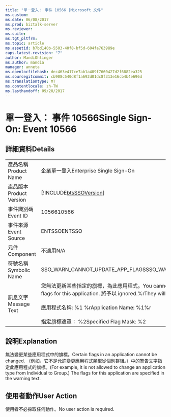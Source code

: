 ```yaml
---
title: "單一登入： 事件 10566 |Microsoft 文件"
ms.custom: 
ms.date: 06/08/2017
ms.prod: biztalk-server
ms.reviewer: 
ms.suite: 
ms.tgt_pltfrm: 
ms.topic: article
ms.assetid: b7bd140b-5503-40f8-bf5d-604fa763989e
caps.latest.revision: "7"
author: MandiOhlinger
ms.author: mandia
manager: anneta
ms.openlocfilehash: dec463e417ce7ab1a409f7660427d2f6882ea325
ms.sourcegitcommit: cb908c540d8f1a692d01dc8f313e16cb4b4e696d
ms.translationtype: MT
ms.contentlocale: zh-TW
ms.lasthandoff: 09/20/2017
---
```

# <a name="single-sign-on-event-10566"></a><span data-ttu-id="eb1c3-102">單一登入： 事件 10566</span><span class="sxs-lookup"><span data-stu-id="eb1c3-102">Single Sign-On: Event 10566</span></span>
## <a name="details"></a><span data-ttu-id="eb1c3-103">詳細資料</span><span class="sxs-lookup"><span data-stu-id="eb1c3-103">Details</span></span>  
  
|||  
|-|-|  
|<span data-ttu-id="eb1c3-104">產品名稱</span><span class="sxs-lookup"><span data-stu-id="eb1c3-104">Product Name</span></span>|<span data-ttu-id="eb1c3-105">企業單一登入</span><span class="sxs-lookup"><span data-stu-id="eb1c3-105">Enterprise Single Sign-On</span></span>|  
|<span data-ttu-id="eb1c3-106">產品版本</span><span class="sxs-lookup"><span data-stu-id="eb1c3-106">Product Version</span></span>|[!INCLUDE[btsSSOVersion](../includes/btsssoversion-md.md)]|  
|<span data-ttu-id="eb1c3-107">事件識別碼</span><span class="sxs-lookup"><span data-stu-id="eb1c3-107">Event ID</span></span>|<span data-ttu-id="eb1c3-108">10566</span><span class="sxs-lookup"><span data-stu-id="eb1c3-108">10566</span></span>|  
|<span data-ttu-id="eb1c3-109">事件來源</span><span class="sxs-lookup"><span data-stu-id="eb1c3-109">Event Source</span></span>|<span data-ttu-id="eb1c3-110">ENTSSO</span><span class="sxs-lookup"><span data-stu-id="eb1c3-110">ENTSSO</span></span>|  
|<span data-ttu-id="eb1c3-111">元件</span><span class="sxs-lookup"><span data-stu-id="eb1c3-111">Component</span></span>|<span data-ttu-id="eb1c3-112">不適用</span><span class="sxs-lookup"><span data-stu-id="eb1c3-112">N/A</span></span>|  
|<span data-ttu-id="eb1c3-113">符號名稱</span><span class="sxs-lookup"><span data-stu-id="eb1c3-113">Symbolic Name</span></span>|<span data-ttu-id="eb1c3-114">SSO_WARN_CANNOT_UPDATE_APP_FLAGS</span><span class="sxs-lookup"><span data-stu-id="eb1c3-114">SSO_WARN_CANNOT_UPDATE_APP_FLAGS</span></span>|  
|<span data-ttu-id="eb1c3-115">訊息文字</span><span class="sxs-lookup"><span data-stu-id="eb1c3-115">Message Text</span></span>|<span data-ttu-id="eb1c3-116">您無法更新某些指定的旗標，為此應用程式。</span><span class="sxs-lookup"><span data-stu-id="eb1c3-116">You cannot update some of the specified flags for this application.</span></span> <span data-ttu-id="eb1c3-117">將予以 ignored.%r</span><span class="sxs-lookup"><span data-stu-id="eb1c3-117">They will be ignored.%r</span></span><br /><br /> <span data-ttu-id="eb1c3-118">應用程式名稱: %1 %r</span><span class="sxs-lookup"><span data-stu-id="eb1c3-118">Application Name: %1%r</span></span><br /><br /> <span data-ttu-id="eb1c3-119">指定旗標遮罩： %2</span><span class="sxs-lookup"><span data-stu-id="eb1c3-119">Specified Flag Mask: %2</span></span>|  
  
## <a name="explanation"></a><span data-ttu-id="eb1c3-120">說明</span><span class="sxs-lookup"><span data-stu-id="eb1c3-120">Explanation</span></span>  
 <span data-ttu-id="eb1c3-121">無法變更某些應用程式中的旗標。</span><span class="sxs-lookup"><span data-stu-id="eb1c3-121">Certain flags in an application cannot be changed.</span></span> <span data-ttu-id="eb1c3-122">（例如，它不是允許變更應用程式類型從個別群組。）中的警告文字指定此應用程式的旗標。</span><span class="sxs-lookup"><span data-stu-id="eb1c3-122">(For example, it is not allowed to change an application type from Individual to Group.) The flags for this application are specified in the warning text.</span></span>  
  
## <a name="user-action"></a><span data-ttu-id="eb1c3-123">使用者動作</span><span class="sxs-lookup"><span data-stu-id="eb1c3-123">User Action</span></span>  
 <span data-ttu-id="eb1c3-124">使用者不必採取任何動作。</span><span class="sxs-lookup"><span data-stu-id="eb1c3-124">No user action is required.</span></span>